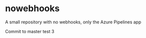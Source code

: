 # nowebhooks
A small repository with no webhooks, only the Azure Pipelines app

Commit to master test 3
